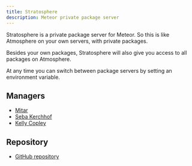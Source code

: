 ```yaml
---
title: Stratosphere
description: Meteor private package server
---
```


Stratosphere is a private package server for Meteor. So this is like Atmosphere on your own servers, with private packages.

Besides your own packages, Stratosphere will also give you access to all packages on Atmosphere.

At any time you can switch between package servers by setting an environment variable.

## Managers
* [Mitar](https://github.com/sponsors/mitar)
* [Seba Kerchhof](https://github.com/sebakerckhof)
* [Kelly Copley](https://github.com/sponsors/copleykj/)

## Repository
* [GitHub repository](https://github.com/Meteor-Community-Packages/stratosphere)
